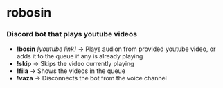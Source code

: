 # robosin

### Discord bot that plays youtube videos

- **!bosin** *[youtube link]* -> Plays audion from provided youtube video, or adds it to the queue if any is already playing
- **!skip** -> Skips the video currently playing
- **!fila** -> Shows the videos in the queue
- **!vaza** -> Disconnects the bot from the voice channel
